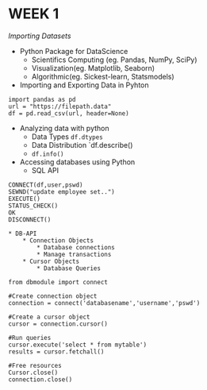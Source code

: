 # WEEK 1
*Importing Datasets*
* Python Package for DataScience
	* Scientifics Computing (eg. Pandas, NumPy, SciPy)
	* Visualization(eg. Matplotlib, Seaborn)
	* Algorithmic(eg. Sickest-learn, Statsmodels)
* Importing and Exporting Data in Pyhton
```
import pandas as pd
url = "https://filepath.data"
df = pd.read_csv(url, header=None)
```
* Analyzing data with python
	* Data Types `df.dtypes`
	* Data Distribution `df.describe()
	* `df.info()`
* Accessing databases using Python
	* SQL API
```
CONNECT(df,user,pswd)
SEWND("update employee set..")
EXECUTE()
STATUS_CHECK()
OK
DISCONNECT()
```
	* DB-API
		* Connection Objects
			* Database connections
			* Manage transactions
		* Cursor Objects
			* Database Queries
```
from dbmodule import connect

#Create connection object
connection = connect('databasename','username','pswd')

#Create a cursor object
cursor = connection.cursor()

#Run queries
cursor.execute('select * from mytable')
results = cursor.fetchall()

#Free resources
Cursor.close()
connection.close()
``` 

